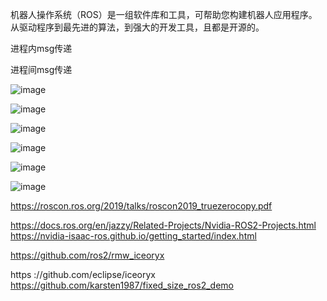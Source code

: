 机器人操作系统（ROS）是一组软件库和工具，可帮助您构建机器人应用程序。从驱动程序到最先进的算法，到强大的开发工具，且都是开源的。   

进程内msg传递   

进程间msg传递   

![image](https://github.com/user-attachments/assets/8bb0ad5c-4b8c-4c14-bae2-5e39e5a9479b)

![image](https://github.com/user-attachments/assets/d9192b7e-bd8f-40c0-a8a4-a3f2e595efa5)

![image](https://github.com/user-attachments/assets/b3d41356-51d4-4d97-a217-8728b6fec061)

![image](https://github.com/user-attachments/assets/a02ce406-b048-441b-b164-f322f5ce0b7f)

![image](https://github.com/user-attachments/assets/8f8ef650-eddc-434c-8650-82b51b185939)

![image](https://github.com/user-attachments/assets/f1da8647-7d98-42f8-b290-d51050e7f1f2)

https://roscon.ros.org/2019/talks/roscon2019_truezerocopy.pdf   


https://docs.ros.org/en/jazzy/Related-Projects/Nvidia-ROS2-Projects.html    
https://nvidia-isaac-ros.github.io/getting_started/index.html   

https://github.com/ros2/rmw_iceoryx

https ://github.com/eclipse/iceoryx    
https://github.com/karsten1987/fixed_size_ros2_demo   
